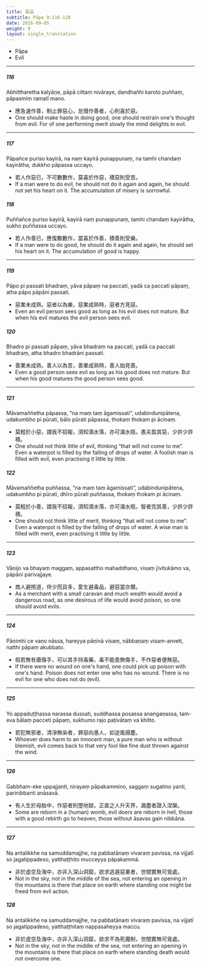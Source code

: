 ```yaml
---
title: 惡品
subtitle: Pāpa 9:116-128
date: 2016-09-05
weight: 9
layout: single_translation
---
```


- Pāpa
- Evil

---

##### 116

Abhittharetha kalyāṇe, pāpā cittaṃ nivāraye, dandhañhi karoto puññaṃ, pāpasmiṃ ramatī mano.

- 應急速作善，制止罪惡心，怠慢作善者，心則喜於惡。
- One should make haste in doing good, one should restrain one's thought from evil. For of one performing merit slowly the mind delights in evil.

---

##### 117

Pāpañce puriso kayirā, na naṃ kayirā punappunaṃ, na tamhi chandaṃ kayirātha, dukkho pāpassa uccayo.

- 若人作惡已，不可數數作，莫喜於作惡，積惡則受苦。
- If a man were to do evil, he should not do it again and again, he should not set his heart on it. The accumulation of misery is sorrowful.

##### 118

Puññañce puriso kayirā, kayirā naṃ punappunaṃ, tamhi chandaṃ kayirātha, sukho puññassa uccayo.

- 若人作善已，應復數數作，當喜於作善，積善則受樂。
- If a man were to do good, he should do it again and again, he should set his heart on it. The accumulation of good is happy.

---

##### 119

Pāpo pi passati bhadraṃ, yāva pāpaṃ na paccati, yadā ca paccati pāpaṃ, atha pāpo pāpāni passati.

- 惡業未成熟，惡者以為樂，惡業成熟時，惡者方見惡。
- Even an evil person sees good as long as his evil does not mature. But when his evil matures the evil person sees evil.

##### 120

Bhadro pi passati pāpaṃ, yāva bhadraṃ na paccati, yadā ca paccati bhadraṃ, atha bhadro bhadrāni passati.

- 善業未成熟，善人以為苦，善業成熟時，善人始見善。
- Even a good person sees evil as long as his good does not mature. But when his good matures the good person sees good.

---

##### 121

Māvamaññetha pāpassa, “na maṃ taṃ āgamissati”, udabindunipātena, udakumbho pi pūrati, bālo pūrati pāpassa, thokaṃ thokam pi ācinaṃ.

- 莫輕於小惡，謂我不招報，須知滴水落，亦可滿水瓶，愚夫盈其惡，少許少許積。
- One should not think little of evil, thinking “that will not come to me”. Even a waterpot is filled by the falling of drops of water. A foolish man is filled with evil, even practising it little by little.

##### 122

Māvamaññetha puññassa, “na maṃ taṃ āgamissati”, udabindunipātena, udakumbho pi pūrati, dhīro pūrati puññassa, thokaṃ thokam pi ācinaṃ.

- 莫輕於小善，謂我不招報，須知滴水落，亦可滿水瓶，智者完其善，少許少許積。
- One should not think little of merit, thinking “that will not come to me”. Even a waterpot is filled by the falling of drops of water. A wise man is filled with merit, even practising it little by little.

---

##### 123

Vāṇijo va bhayaṃ maggaṃ, appasattho mahaddhano, visaṃ jīvitukāmo va, pāpāni parivajjaye.

- 商人避險道，伴少而貨多，愛生避毒品，避惡當亦爾。
- As a merchant with a small caravan and much wealth would avoid a dangerous road, as one desirous of life would avoid poison, so one should avoid evils.

---

##### 124

Pāṇimhi ce vaṇo nāssa, hareyya pāṇinā visaṃ, nābbaṇaṃ visam-anveti, natthi pāpaṃ akubbato.

- 假若無有瘡傷手，可以其手持毒藥，毒不能患無傷手，不作惡者便無惡。
- If there were no wound on one's hand, one could pick up poison with one's hand. Poison does not enter one who has no wound. There is no evil for one who does not do (evil).

---

##### 125

Yo appaduṭṭhassa narassa dussati, suddhassa posassa anaṅgaṇassa, tam-eva bālaṃ pacceti pāpaṃ, sukhumo rajo paṭivātaṃ va khitto.

- 若犯無邪者，清淨無染者，罪惡向愚人，如逆風揚塵。
- Whoever does harm to an innocent man, a pure man who is without blemish, evil comes back to that very fool like fine dust thrown against the wind.

---

##### 126

Gabbham-eke uppajjanti, nirayaṃ pāpakammino, saggaṃ sugatino yanti, parinibbanti anāsavā.

- 有人生於母胎中，作惡者則墮地獄，正直之人升天界，漏盡者證入涅槃。
- Some are reborn in a (human) womb, evil doers are reborn in hell, those with a good rebirth go to heaven, those without āsavas gain nibbāna.

---

##### 127

Na antalikkhe na samuddamajjhe, na pabbatānaṃ vivaraṃ pavissa, na vijjatī so jagatippadeso, yatthaṭṭhito mucceyya pāpakammā.

- 非於虛空及海中，亦非入深山洞窟，欲求逃遁惡業者，世間實無可覓處。
- Not in the sky, not in the middle of the sea, not entering an opening in the mountains is there that place on earth where standing one might be freed from evil action.

##### 128

Na antalikkhe na samuddamajjhe, na pabbatānaṃ vivaraṃ pavissa, na vijjatī so jagatippadeso, yatthaṭṭhitaṃ nappasaheyya maccu.

- 非於虛空及海中，亦非入深山洞窟，欲求不為死魔制，世間實無可覓處。
- Not in the sky, not in the middle of the sea, not entering an opening in the mountains is there that place on earth where standing death would not overcome one.